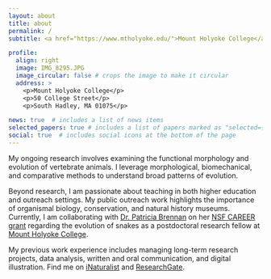 ```yaml
---
layout: about
title: about
permalink: /
subtitle: <a href="https://www.mtholyoke.edu/">Mount Holyoke College</a> Postdoctoral Research Fellow

profile:
  align: right
  image: IMG_8295.JPG
  image_circular: false # crops the image to make it circular
  address: >
    <p>Mount Holyoke College</p>
    <p>50 College Street</p>
    <p>South Hadley, MA 01075</p>

news: true  # includes a list of news items
selected_papers: true # includes a list of papers marked as "selected={true}"
social: true  # includes social icons at the bottom of the page
---
```


My ongoing research involves examining the functional morphology and evolution of vertebrate animals. I leverage morphological, biomechanical, and comparative methods to understand broad patterns of evolution.

Beyond research, I am passionate about teaching in both higher education and outreach settings. My public outreach work highlights the importance of organismal biology, conservation, and natural history museums. Currently, I am collaborating with <a href="https://www.mtholyoke.edu/directory/faculty-staff/patty-brennan">Dr. Patricia Brennan</a> on her <a href="https://www.nsf.gov/awardsearch/showAward?AWD_ID=2042260">NSF CAREER grant</a> regarding the evolution of snakes as a postdoctoral research fellow at <a href="https://www.mtholyoke.edu/">Mount Holyoke College</a>.

My previous work experience includes managing long-term research projects, data analysis, written and oral communication, and digital illustration. Find me on <a href="https://www.inaturalist.org/people/1198683">iNaturalist</a> and <a href="https://www.researchgate.net/profile/Rachel-Keeffe">ResearchGate</a>.
